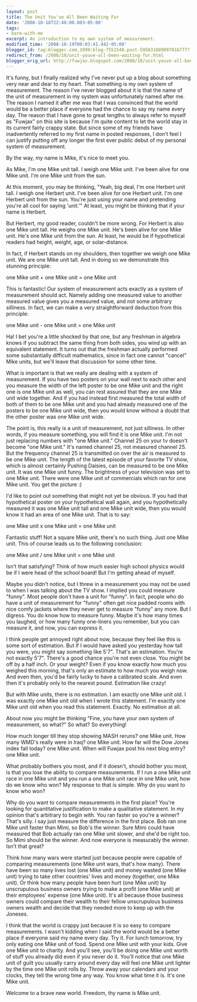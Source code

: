 ```yaml
---
layout: post
title: The Unit You've All Been Waiting For
date: '2008-10-18T22:40:00.003-05:00'
tags:
- bare-with-me
excerpt: An introduction to my own system of measurement.
modified_time: '2008-10-19T00:03:41.442-05:00'
blogger_id: tag:blogger.com,1999:blog-7551548.post-5958318890970167777
redirect_from: /2008/10/unit-youve-all-been-waiting-for.html
blogger_orig_url: http://fuwjax.blogspot.com/2008/10/unit-youve-all-been-waiting-for.html
---
```


It's funny, but I finally realized why I've never put up a blog about something very near and dear to my heart. That something is my own system of measurement. The reason I've never blogged about it is that the name of the unit of measurement in my system was unfortunately named after me. The reason I named it after me was that I was convinced that the world would be a better place if everyone had the chance to say my name every day. The reason that I have gone to great lengths to always refer to myself as "Fuwjax" on this site is because I'm quite content to let the world stay in its current fairly crappy state. But since some of my friends have inadvertently referred to my first name in posted responses, I don't feel I can justify putting off any longer the first ever public debut of my personal system of measurement.

By the way, my name is Mike, it's nice to meet you.

As Mike, I'm one Mike unit tall. I weigh one Mike unit. I've been alive for one Mike unit. I'm one Mike unit from the sun.

At this moment, you may be thinking, "Yeah, big deal, I'm one Herbert unit tall. I weigh one Herbert unit. I've been alive for one Herbert unit. I'm one Herbert unit from the sun. You're just using your name and pretending you're all cool for saying 'unit.'" At least, you might be thinking that if your name is Herbert.

But Herbert, my good reader, couldn't be more wrong. For Herbert is also one Mike unit tall. He weighs one Mike unit. He's been alive for one Mike unit. He's one Mike unit from the sun. At least, he would be if hypothetical readers had height, weight, age, or solar-distance.

In fact, if Herbert stands on my shoulders, then together we weigh one Mike unit. We are one Mike unit tall. And in doing so we demonstrate this stunning principle:

one Mike unit + one Mike unit = one Mike unit

This is fantastic! Our system of measurement acts exactly as a system of measurement should act. Namely adding one measured value to another measured value gives you a measured value, and not some arbitrary silliness. In fact, we can make a very straightforward deduction from this principle:

one Mike unit - one Mike unit = one Mike unit

Ha! I bet you're a little shocked by that one, but any freshman in algebra knows if you subtract the same thing from both sides, you wind up with an equivalent statement. It turns out that the freshman actually performed some substantially difficult mathematics, since in fact one cannot "cancel" Mike units, but we'll leave that discussion for some other time.

What is important is that we really are dealing with a system of measurement. If you have two posters on your wall next to each other and you measure the width of the left poster to be one Mike unit and the right one is one Mike unit as well, you can rest assured that they are one Mike unit wide together. And if you had instead first measured the total width of both of them to be one Mike unit and you had already measured one of the posters to be one Mike unit wide, then you would know without a doubt that the other poster was one Mike unit wide.

The point is, this really is a unit of measurement, not just silliness. In other words, if you measure something, you will find it is one Mike unit. I'm not just replacing numbers with "one Mike unit." Channel 25 on your tv doesn't become "one Mike unit." It's named channel 25, not measured channel 25. But the frequency channel 25 is transmitted on over the air is measured to be one Mike unit. The length of the latest episode of your favorite TV show, which is almost certainly Pushing Daisies, can be measured to be one Mike unit. It was one Mike unit funny. The brightness of your television was set to one Mike unit. There were one Mike unit of commercials which ran for one Mike unit. You get the picture :)

I'd like to point out something that might not yet be obvious. If you had that hypothetical poster on your hypothetical wall again, and you hypothetically measured it was one Mike unit tall and one Mike unit wide, then you would know it had an area of one Mike unit. That is to say:

one Mike unit x one Mike unit = one Mike unit

Fantastic stuff! Not a square Mike unit, there's no such thing. Just one Mike unit. This of course leads us to the following conclusion:

one Mike unit / one Mike unit = one Mike unit

Isn't that satisfying? Think of how much easier high school physics would be if I were head of the school board! But I'm getting ahead of myself.

Maybe you didn't notice, but I threw in a measurement you may not be used to when I was talking about the TV show. I implied you could measure "funny". Most people don't have a unit for "funny". In fact, people who do have a unit of measurement for "funny" often get nice padded rooms with nice comfy jackets where they never get to measure "funny" any more. But I digress. You do know how to measure funny. Maybe it's how many times you laughed, or how many funny one-liners you remember, but you can measure it, and now, you can express it.

I think people get annoyed right about now, because they feel like this is some sort of estimation. But if I would have asked you yesterday how tall you were, you might say something like 5'7". That's an estimation. You're not exactly 5'7". There's a good chance you're not even close. You might be off by a half inch. Or your weight? Even if you know exactly how much you weighed this morning, that's only an estimate to how much you weigh now. And even then, you'd be fairly lucky to have a calibrated scale. And even then it's probably only to the nearest pound. Estimation like crazy!

But with Mike units, there is no estimation. I am exactly one Mike unit old. I was exactly one Mike unit old when I wrote this statement. I'm exactly one Mike unit old when you read this statement. Exactly. No estimation at all.

About now you might be thinking "Fine, you have your own system of measurement, so what?" So what? So everything!

How much longer till they stop showing MASH reruns? one Mike unit. How many WMD's really were in Iraq? one Mike unit. How far will the Dow Jones index fall today? one Mike unit. When will Fuwjax post his next blog entry? one Mike unit.

What probably bothers you most, and if it doesn't, should bother you most, is that you lose the ability to compare measurements. If I run a one Mike unit race in one Mike unit and you run a one Mike unit race in one Mike unit, how do we know who won? My response to that is simple. Why do you want to know who won?

Why do you want to compare measurements in the first place? You're looking for quantitative justification to make a qualitative statement. In my opinion that's arbitrary to begin with. You ran faster so you're a winner? That's silly. I say just measure the difference in the first place. Bob ran one Mike unit faster than Mimi, so Bob's the winner. Sure Mimi could have measured that Bob actually ran one Mike unit slower, and she'd be right too. So Mimi should be the winner. And now everyone is measurably the winner. Isn't that great?

Think how many wars were started just because people were capable of comparing measurements (one Mike unit wars, that's how many). There have been so many lives lost (one Mike unit) and money wasted (one Mike unit) trying to take other countries' lives and money (together, one Mike unit). Or think how many people have been hurt (one Mike unit) by unscrupulous business owners trying to make a profit (one Mike unit) at their employees' expense (one Mike unit). It's all because those business owners could compare their wealth to their fellow unscrupulous business owners wealth and decide that they needed more to keep up with the Joneses.

I think that the world is crappy just because it is so easy to compare measurements. I wasn't kidding when I said the world would be a better place if everyone said my name every day. Try it. For lunch tomorrow, try only eating one Mike unit of food. Spend one Mike unit with your kids. Give one Mike unit to charity. And you'll see, you'll be doing one Mike unit worth of stuff you already did even if you never do it. You'll notice that one Mike unit of guilt you usually carry around every day will feel one Mike unit lighter by the time one Mike unit rolls by. Throw away your calendars and your clocks, they tell the wrong time any way. You know what time it is. It's one Mike unit.

Welcome to a brave new world. Freedom, thy name is Mike unit.